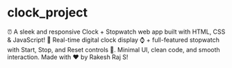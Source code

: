 # clock_project
⏰ A sleek and responsive Clock + Stopwatch web app built with HTML, CSS &amp; JavaScript! 🌟 Real-time digital clock display ⌚ + full-featured stopwatch with Start, Stop, and Reset controls 🚀. Minimal UI, clean code, and smooth interaction. Made with ❤️ by Rakesh Raj S!
